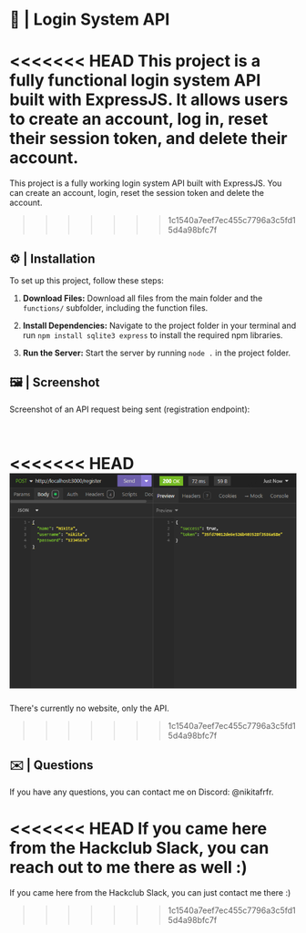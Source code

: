 # 🔐 | Login System API

<<<<<<< HEAD
This project is a fully functional login system API built with ExpressJS. It allows users to create an account, log in, reset their session token, and delete their account.
=======
This project is a fully working login system API built with ExpressJS. You can create an account, login, reset the session token and delete the account.
>>>>>>> 1c1540a7eef7ec455c7796a3c5fd15d4a98bfc7f

## ⚙️ | Installation

To set up this project, follow these steps:

1. **Download Files:**
   Download all files from the main folder and the `functions/` subfolder, including the function files.

2. **Install Dependencies:**
   Navigate to the project folder in your terminal and run `npm install sqlite3 express` to install the required npm libraries.

3. **Run the Server:**
   Start the server by running `node .` in the project folder.

## 🖼️ | Screenshot

Screenshot of an API request being sent (registration endpoint):

<br>

<<<<<<< HEAD
![Screenshot](screenshot.png)
=======
There's currently no website, only the API.
>>>>>>> 1c1540a7eef7ec455c7796a3c5fd15d4a98bfc7f

## ✉️ | Questions

If you have any questions, you can contact me on Discord: @nikitafrfr.

<<<<<<< HEAD
If you came here from the Hackclub Slack, you can reach out to me there as well :)
=======
If you came here from the Hackclub Slack, you can just contact me there :)
>>>>>>> 1c1540a7eef7ec455c7796a3c5fd15d4a98bfc7f
